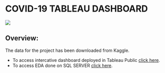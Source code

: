 # COVID-19 TABLEAU DASHBOARD
![](https://github.com/N-I-TI-N/PortfolioProjects/blob/main/COVID_19_Tableau_Dashboard/Dashboard.png)

## Overview:
The data for the project has been downloaded from Kaggle.

- To access intercative dashboard deployed in Tableau Public [click here](https://public.tableau.com/app/profile/nitin.verma1940/viz/Covid-19Dashboard_16901531572430/Dashboard1?publish=yes).
- To access EDA done on SQL SERVER [click here](https://github.com/N-I-TI-N/PortfolioProjects/blob/main/COVID-19(EDA%2BDashboard)/COVID_data_EDA.sql).
